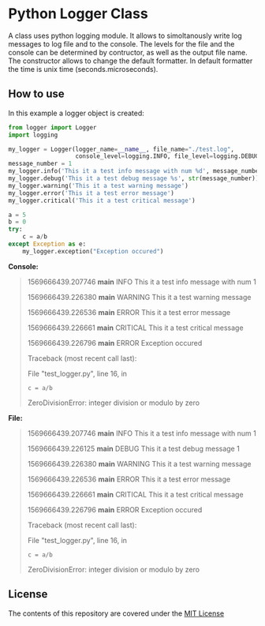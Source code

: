 # Python Logger Class
A class uses python logging module. 
It allows to simoltanously write log messages to log file and to the console.
The levels for the file and the console can be determined by contructor,
as well as the output file name. The constructor allows to change the default
formatter. In default formatter the time is unix time (seconds.microseconds).

## How to use

In this example a logger object is created:
```python
from logger import Logger
import logging

my_logger = Logger(logger_name=__name__, file_name="./test.log",
                   console_level=logging.INFO, file_level=logging.DEBUG)
message_number = 1
my_logger.info('This it a test info message with num %d', message_number)
my_logger.debug('This it a test debug message %s', str(message_number))
my_logger.warning('This it a test warning message')
my_logger.error('This it a test error message')
my_logger.critical('This it a test critical message')

a = 5
b = 0
try:
    c = a/b
except Exception as e:
    my_logger.exception("Exception occured")
```

**Console:**
> 1569666439.207746 __main__     INFO       This it a test info message with num 1
> 
> 1569666439.226380 __main__     WARNING    This it a test warning message
> 
> 1569666439.226536 __main__     ERROR      This it a test error message
> 
> 1569666439.226661 __main__     CRITICAL   This it a test critical message
> 
> 1569666439.226796 __main__     ERROR      Exception occured
> 
> Traceback (most recent call last):
> 
>  File "test_logger.py", line 16, in <module>
> 
>     c = a/b
> 
> ZeroDivisionError: integer division or modulo by zero


**File:**
> 1569666439.207746 __main__     INFO       This it a test info message with num 1
> 
> 1569666439.226125 __main__     DEBUG      This it a test debug message 1
> 
> 1569666439.226380 __main__     WARNING    This it a test warning message
> 
> 1569666439.226536 __main__     ERROR      This it a test error message
> 
> 1569666439.226661 __main__     CRITICAL   This it a test critical message
> 
> 1569666439.226796 __main__     ERROR      Exception occured
>
> Traceback (most recent call last):
> 
>  File "test_logger.py", line 16, in <module>
> 
>     c = a/b
> 
> ZeroDivisionError: integer division or modulo by zero

## License
The contents of this repository are covered under the [MIT License](./LICENSE.txt)

